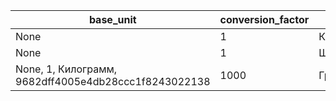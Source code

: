 | base_unit | conversion_factor | name | unique_code |
| --- | --- | --- | --- |
| None | 1 | Килограмм | 9682dff4005e4db28ccc1f8243022138 |
| None | 1 | Штука | 9682dff4005e4db28ccc1f8243022138 |
| None, 1, Килограмм, 9682dff4005e4db28ccc1f8243022138 | 1000 | Грамм | 9682dff4005e4db28ccc1f8243022138 |
